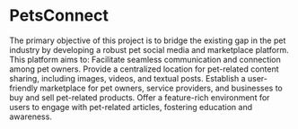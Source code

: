 # PetsConnect
The primary objective of this project is to bridge the existing gap in the pet industry by developing a robust pet social media and marketplace platform. This platform aims to:
Facilitate seamless communication and connection among pet owners.
Provide a centralized location for pet-related content sharing, including images, videos, and textual posts.
Establish a user-friendly marketplace for pet owners, service providers, and businesses to buy and sell pet-related products.
Offer a feature-rich environment for users to engage with pet-related articles, fostering education and awareness.

